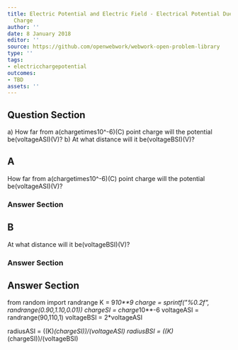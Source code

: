```yaml
---
title: Electric Potential and Electric Field - Electrical Potential Due to a Point
  Charge
author: ''
date: 8 January 2018
editor: ''
source: https://github.com/openwebwork/webwork-open-problem-library
type: ''
tags:
- electricchargepotential
outcomes:
- TBD
assets: ''
---
```


## Question Section 

a) How far from a(chargetimes10^-6)(C) point charge will the potential be(voltageASI)(V)?
b) At what distance will it be(voltageBSI)(V)?

## A
How far from a(chargetimes10^-6)(C) point charge will the potential be(voltageASI)(V)?
### Answer Section
## B
At what distance will it be(voltageBSI)(V)?
### Answer Section


## Answer Section

from random import randrange
K = 9*10**9
charge = sprintf("%0.2f", randrange(0.90,1.10,0.01))
chargeSI = charge*10**-6
voltageASI = randrange(90,110,1)
voltageBSI = 2*voltageASI

radiusASI = ((K)*(chargeSI))/(voltageASI)
radiusBSI = ((K)*(chargeSI))/(voltageBSI)